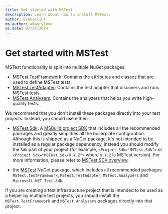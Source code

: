 ```yaml
---
title: Get started with MSTest
description: Learn about how to install MSTest.
author: Evangelink
ms.author: amauryleve
ms.date: 07/24/2024
---
```


# Get started with MSTest

MSTest functionality is split into multiple NuGet packages:

- [MSTest.TestFramework](https://www.nuget.org/packages/MSTest.TestFramework): Contains the attributes and classes that are used to define MSTest tests.
- [MSTest.TestAdapter](https://www.nuget.org/packages/MSTest.TestAdapter): Contains the test adapter that discovers and runs MSTest tests.
- [MSTest.Analyzers](https://www.nuget.org/packages/MSTest.Analyzers): Contains the analyzers that helps you write high-quality tests.

We recommend that you don't install these packages directly into your test projects. Instead, you should use either:

- [MSTest.Sdk](https://www.nuget.org/packages/MSTest.Sdk): A [MSBuild project SDK](/visualstudio/msbuild/how-to-use-project-sdk) that includes all the recommended packages and greatly simplifies all the boilerplate configuration. Although this is shipped as a NuGet package, it's not intended to be installed as a regular package dependency, instead you should modify the `Sdk` part of your project (for example, `<Project Sdk="MSTest.Sdk">` or `<Project Sdk="MSTest.Sdk/X.Y.Z">` where `X.Y.Z` is MSTest version). For more information, please refer to [MSTest SDK overview](./unit-testing-mstest-sdk.md).

- the [MSTest](https://www.nuget.org/packages/MSTest) NuGet package, which includes all recommended packages: `MSTest.TestFramework`, `MSTest.TestAdapter`, `MSTest.Analyzers` and `Microsoft.NET.Test.Sdk`.

If you are creating a test infrastructure project that is intended to be used as a helper by multiple test projects, you should install the `MSTest.TestFramework` and `MSTest.Analyzers` packages directly into that project.
